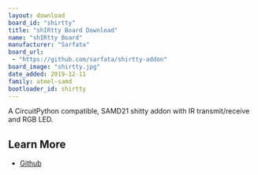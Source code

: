 ```yaml
---
layout: download
board_id: "shirtty"
title: "shIRtty Board Download"
name: "shIRtty Board"
manufacturer: "Sarfata"
board_url:
 - "https://github.com/sarfata/shirtty-addon"
board_image: "shirtty.jpg"
date_added: 2019-12-11
family: atmel-samd
bootloader_id: shirtty
---
```


A CircuitPython compatible, SAMD21 shitty addon with IR transmit/receive and RGB LED.

## Learn More
* [Github](https://github.com/sarfata/shirtty-addon)
